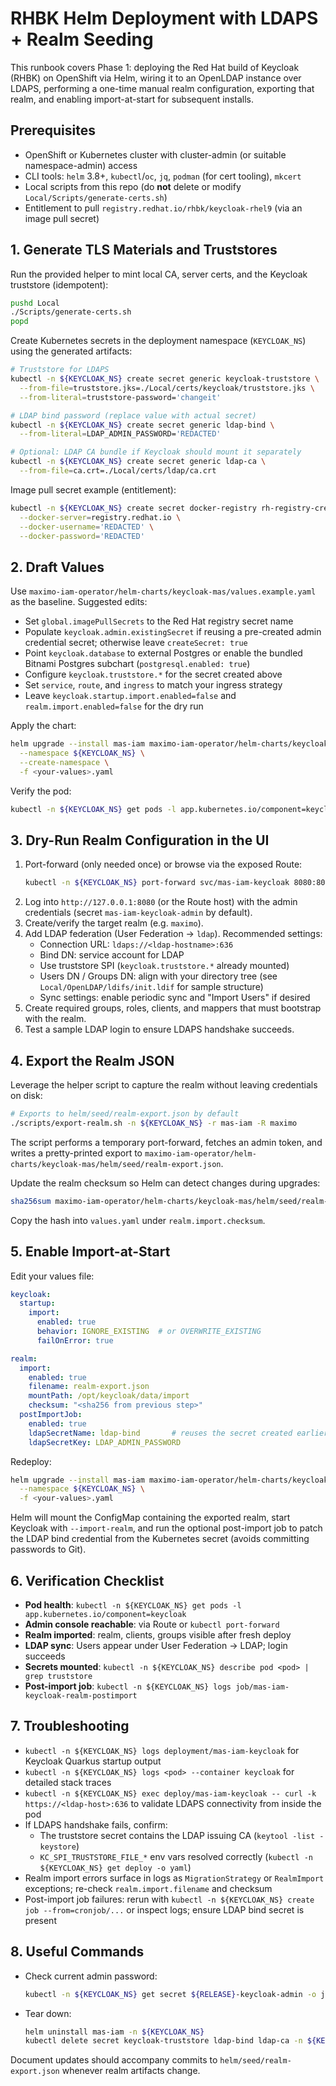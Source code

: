 # RHBK Helm Deployment with LDAPS + Realm Seeding

This runbook covers Phase 1: deploying the Red Hat build of Keycloak (RHBK) on OpenShift via Helm, wiring it to an OpenLDAP instance over LDAPS, performing a one-time manual realm configuration, exporting that realm, and enabling import-at-start for subsequent installs.

## Prerequisites
- OpenShift or Kubernetes cluster with cluster-admin (or suitable namespace-admin) access
- CLI tools: `helm` 3.8+, `kubectl`/`oc`, `jq`, `podman` (for cert tooling), `mkcert`
- Local scripts from this repo (do **not** delete or modify `Local/Scripts/generate-certs.sh`)
- Entitlement to pull `registry.redhat.io/rhbk/keycloak-rhel9` (via an image pull secret)

## 1. Generate TLS Materials and Truststores
Run the provided helper to mint local CA, server certs, and the Keycloak truststore (idempotent):

```bash
pushd Local
./Scripts/generate-certs.sh
popd
```

Create Kubernetes secrets in the deployment namespace (`KEYCLOAK_NS`) using the generated artifacts:

```bash
# Truststore for LDAPS
kubectl -n ${KEYCLOAK_NS} create secret generic keycloak-truststore \
  --from-file=truststore.jks=./Local/certs/keycloak/truststore.jks \
  --from-literal=truststore-password='changeit'

# LDAP bind password (replace value with actual secret)
kubectl -n ${KEYCLOAK_NS} create secret generic ldap-bind \
  --from-literal=LDAP_ADMIN_PASSWORD='REDACTED'

# Optional: LDAP CA bundle if Keycloak should mount it separately
kubectl -n ${KEYCLOAK_NS} create secret generic ldap-ca \
  --from-file=ca.crt=./Local/certs/ldap/ca.crt
```

Image pull secret example (entitlement):

```bash
kubectl -n ${KEYCLOAK_NS} create secret docker-registry rh-registry-creds \
  --docker-server=registry.redhat.io \
  --docker-username='REDACTED' \
  --docker-password='REDACTED'
```

## 2. Draft Values
Use `maximo-iam-operator/helm-charts/keycloak-mas/values.example.yaml` as the baseline. Suggested edits:
- Set `global.imagePullSecrets` to the Red Hat registry secret name
- Populate `keycloak.admin.existingSecret` if reusing a pre-created admin credential secret; otherwise leave `createSecret: true`
- Point `keycloak.database` to external Postgres or enable the bundled Bitnami Postgres subchart (`postgresql.enabled: true`)
- Configure `keycloak.truststore.*` for the secret created above
- Set `service`, `route`, and `ingress` to match your ingress strategy
- Leave `keycloak.startup.import.enabled=false` and `realm.import.enabled=false` for the dry run

Apply the chart:

```bash
helm upgrade --install mas-iam maximo-iam-operator/helm-charts/keycloak-mas \
  --namespace ${KEYCLOAK_NS} \
  --create-namespace \
  -f <your-values>.yaml
```

Verify the pod:

```bash
kubectl -n ${KEYCLOAK_NS} get pods -l app.kubernetes.io/component=keycloak
```

## 3. Dry-Run Realm Configuration in the UI
1. Port-forward (only needed once) or browse via the exposed Route:
   ```bash
   kubectl -n ${KEYCLOAK_NS} port-forward svc/mas-iam-keycloak 8080:8080
   ```
2. Log into `http://127.0.0.1:8080` (or the Route host) with the admin credentials (secret `mas-iam-keycloak-admin` by default).
3. Create/verify the target realm (e.g. `maximo`).
4. Add LDAP federation (User Federation → `ldap`). Recommended settings:
   - Connection URL: `ldaps://<ldap-hostname>:636`
   - Bind DN: service account for LDAP
   - Use truststore SPI (`keycloak.truststore.*` already mounted)
   - Users DN / Groups DN: align with your directory tree (see `Local/OpenLDAP/ldifs/init.ldif` for sample structure)
   - Sync settings: enable periodic sync and "Import Users" if desired
5. Create required groups, roles, clients, and mappers that must bootstrap with the realm.
6. Test a sample LDAP login to ensure LDAPS handshake succeeds.

## 4. Export the Realm JSON
Leverage the helper script to capture the realm without leaving credentials on disk:

```bash
# Exports to helm/seed/realm-export.json by default
./scripts/export-realm.sh -n ${KEYCLOAK_NS} -r mas-iam -R maximo
```

The script performs a temporary port-forward, fetches an admin token, and writes a pretty-printed export to `maximo-iam-operator/helm-charts/keycloak-mas/helm/seed/realm-export.json`.

Update the realm checksum so Helm can detect changes during upgrades:

```bash
sha256sum maximo-iam-operator/helm-charts/keycloak-mas/helm/seed/realm-export.json
```
Copy the hash into `values.yaml` under `realm.import.checksum`.

## 5. Enable Import-at-Start
Edit your values file:

```yaml
keycloak:
  startup:
    import:
      enabled: true
      behavior: IGNORE_EXISTING  # or OVERWRITE_EXISTING
      failOnError: true

realm:
  import:
    enabled: true
    filename: realm-export.json
    mountPath: /opt/keycloak/data/import
    checksum: "<sha256 from previous step>"
  postImportJob:
    enabled: true
    ldapSecretName: ldap-bind       # reuses the secret created earlier
    ldapSecretKey: LDAP_ADMIN_PASSWORD
```

Redeploy:

```bash
helm upgrade --install mas-iam maximo-iam-operator/helm-charts/keycloak-mas \
  --namespace ${KEYCLOAK_NS} \
  -f <your-values>.yaml
```

Helm will mount the ConfigMap containing the exported realm, start Keycloak with `--import-realm`, and run the optional post-import job to patch the LDAP bind credential from the Kubernetes secret (avoids committing passwords to Git).

## 6. Verification Checklist
- **Pod health**: `kubectl -n ${KEYCLOAK_NS} get pods -l app.kubernetes.io/component=keycloak`
- **Admin console reachable**: via Route or `kubectl port-forward`
- **Realm imported**: realm, clients, groups visible after fresh deploy
- **LDAP sync**: Users appear under User Federation → LDAP; login succeeds
- **Secrets mounted**: `kubectl -n ${KEYCLOAK_NS} describe pod <pod> | grep truststore`
- **Post-import job**: `kubectl -n ${KEYCLOAK_NS} logs job/mas-iam-keycloak-realm-postimport`

## 7. Troubleshooting
- `kubectl -n ${KEYCLOAK_NS} logs deployment/mas-iam-keycloak` for Keycloak Quarkus startup output
- `kubectl -n ${KEYCLOAK_NS} logs <pod> --container keycloak` for detailed stack traces
- `kubectl -n ${KEYCLOAK_NS} exec deploy/mas-iam-keycloak -- curl -k https://<ldap-host>:636` to validate LDAPS connectivity from inside the pod
- If LDAPS handshake fails, confirm:
  - The truststore secret contains the LDAP issuing CA (`keytool -list -keystore`)
  - `KC_SPI_TRUSTSTORE_FILE_*` env vars resolved correctly (`kubectl -n ${KEYCLOAK_NS} get deploy -o yaml`)
- Realm import errors surface in logs as `MigrationStrategy` or `RealmImport` exceptions; re-check `realm.import.filename` and checksum
- Post-import job failures: rerun with `kubectl -n ${KEYCLOAK_NS} create job --from=cronjob/...` or inspect logs; ensure LDAP bind secret is present

## 8. Useful Commands
- Check current admin password:
  ```bash
  kubectl -n ${KEYCLOAK_NS} get secret ${RELEASE}-keycloak-admin -o jsonpath='{.data.admin-password}' | base64 --decode
  ```
- Tear down:
  ```bash
  helm uninstall mas-iam -n ${KEYCLOAK_NS}
  kubectl delete secret keycloak-truststore ldap-bind ldap-ca -n ${KEYCLOAK_NS}
  ```

Document updates should accompany commits to `helm/seed/realm-export.json` whenever realm artifacts change.
